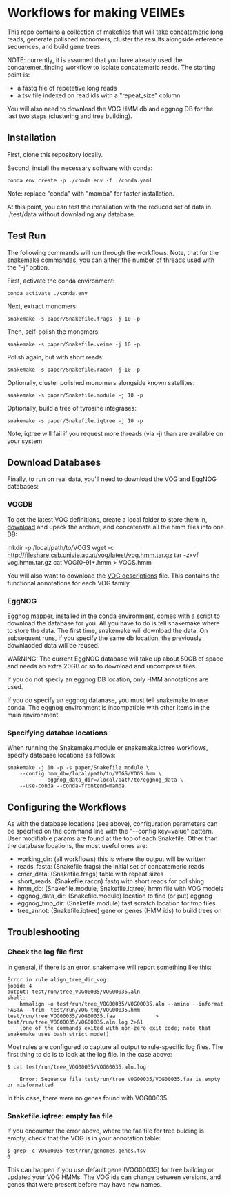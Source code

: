 
# Workflows for making VEIMEs

This repo contains a collection of makefiles that will take concatemeric long
reads, generate polished monomers, cluster the results alongside erference
sequences, and build gene trees.

NOTE: currently, it is assumed that you have already used the
concatemer_finding workflow to isolate concatemeric reads. The starting point
is:

 * a fastq file of repetetive long reads
 * a tsv file indexed on read ids with a "repeat_size" column

You will also need to download the VOG HMM db and eggnog DB for the last two
steps (clustering and tree building).

## Installation

First, clone this repository locally.

Second, install the necessary software with conda:

    conda env create -p ./conda.env -f ./conda.yaml

Note: replace "conda" with "mamba" for faster installation.

At this point, you can test the installation with the reduced set of data in ./test/data
without downlading any database.

## Test Run
The following commands will run through the workflows. Note, that for the
snakemake commandas, you can alther the number of threads used with the "-j"
option.

First, activate the conda environment:

    conda activate ./conda.env

Next, extract monomers:

    snakemake -s paper/Snakefile.frags -j 10 -p

Then, self-polish the monomers:

    snakemake -s paper/Snakefile.veime -j 10 -p

Polish again, but with short reads:

    snakemake -s paper/Snakefile.racon -j 10 -p

Optionally, cluster polished monomers alongside known satellites:

    snakemake -s paper/Snakefile.module -j 10 -p

Optionally, build a tree of tyrosine integrases:

    snakemake -s paper/Snakefile.iqtree -j 10 -p

Note, iqtree will fail if you request more threads (via -j) than are available on your
system.

## Download Databases

Finally, to run on real data, you'll need to download the VOG and EggNOG
databases:

### VOGDB
  
To get the latest VOG definitions, create a local folder to store them in,
[download](https://vogdb.org/download) and upack the archive, and concatenate all the hmm files into one DB:

   mkdir -p /local/path/to/VOGS
   wget -c http://fileshare.csb.univie.ac.at/vog/latest/vog.hmm.tar.gz
   tar -zxvf vog.hmm.tar.gz
   cat VOG[0-9]*.hmm > VOGS.hmm

You will also want to download the [VOG
descriptions](http://fileshare.csb.univie.ac.at/vog/latest/vog.annotations.tsv.gz) file. This contains the
functional annotations for each VOG family.

### EggNOG

Eggnog mapper, installed in the conda environment, comes with a script to
download the database for you. All you have to do is tell snakemake where to
store the data. The first time, snakemake will download the data. On subsequent
runs, if you specify the same db location, the previously downlaoded data will
be reused.

WARNING: The current EggNOG database will take up about 50GB of space and needs
an extra 20GB or so to download and uncompress files. 

If you do not speciy an eggnog DB location, only HMM annotations are used.

If you do specify an eggnog datanase, you must tell snakemake to use conda. The 
eggnog environment is incompatible with other items in the main environment.

### Specifying databse locations

When running the Snakemake.module or snakemake.iqtree workflows, specify
database locations as follows:

    snakemake -j 10 -p -s paper/Snakefile.module \
        --config hmm_db=/local/path/to/VOGS/VOGS.hmm \
                 eggnog_data_dir=/local/path/to/eggnog_data \
        --use-conda --conda-frontend=mamba

## Configuring the Workflows
As with the database locations (see above), configuration parameters can be
specified on the command line with the "--config key=value" pattern. User
modifiable params are found at the top of each Snakefile. Other than the
database locations, the most useful ones are:

 * working_dir: (all workflows) this is where the output will be written
 * reads_fasta: (Snakefile.frags) the initial set of concatemeric reads
 * cmer_data: (Snakefile.frags) table with repeat sizes
 * short_reads: (Snakefile.racon) fastq with short reads for polishing
 * hmm_db: (Snakefile.module, Snakefile.iqtree) hmm file with VOG models
 * eggnog_data_dir: (Snakefile.module) location to find (or put) eggnog
 * eggnog_tmp_dir: (Snakefile.module) fast scratch location for tmp files
 * tree_annot: (Snakefile.iqtree) gene or genes (HMM ids) to build trees on

## Troubleshooting

### Check the log file first

In general, if there is an error, snakemake will report something like this:

    Error in rule align_tree_dir_vog:
    jobid: 4
    output: test/run/tree_VOG00035/VOG00035.aln
    shell:
        hmmalign -o test/run/tree_VOG00035/VOG00035.aln --amino --informat FASTA --trim  test/run/VOG_tmp/VOG00035.hmm test/run/tree_VOG00035/VOG00035.faa             > test/run/tree_VOG00035/VOG00035.aln.log 2>&1
        (one of the commands exited with non-zero exit code; note that snakemake uses bash strict mode!)

Most rules are configured to capture all output to rule-specific log files. The first thing to do is to look at the log file. In the case above:

    $ cat test/run/tree_VOG00035/VOG00035.aln.log
    
    	Error: Sequence file test/run/tree_VOG00035/VOG00035.faa is empty or misformatted

In this case, there were no genes found with VOG00035. 

### Snakefile.iqtree: empty faa file
If you encounter the error above, where the faa file for tree bulding is empty, check that the VOG is in your annotation table:

    $ grep -c VOG00035 test/run/genomes.genes.tsv
    0

This can happen if you use default gene (VOG00035) for tree building or updated your VOG HMMs. The VOG ids can change between versions, and genes that were present before may have new names.

